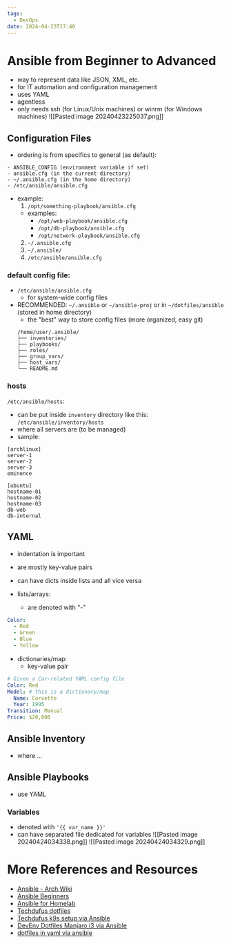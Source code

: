```yaml
---
tags:
  - DevOps
date: 2024-04-23T17:40
---
```

<!-- 2024-04-23-1740 (April 23, 2024 05:40:46 PM) -->

# Ansible from Beginner to Advanced
- way to represent data like JSON, XML, etc.
- for IT automation and configuration management
- uses YAML
- agentless
- only needs ssh (for Linux/Unix machines) or winrm (for Windows machines)
![[Pasted image 20240423225037.png]]

## Configuration Files
- ordering is from specifics to general (as default):
```
- ANSIBLE_CONFIG (environment variable if set)
- ansible.cfg (in the current directory)
- ~/.ansible.cfg (in the home directory)
- /etc/ansible/ansible.cfg
```
- example:
  1. `/opt/something-playbook/ansible.cfg`
    - examples:
      - `/opt/web-playbook/ansible.cfg`
      - `/opt/db-playbook/ansible.cfg`
      - `/opt/network-playbook/ansible.cfg`
  2. `~/.ansible.cfg`
  3. `~/.ansible/`
  4. `/etc/ansible/ansible.cfg`


### default config file:
- `/etc/ansible/ansible.cfg`
  - for system-wide config files
- RECOMMENDED: `~/.ansible` or `~/ansible-proj` or in `~/dotfiles/ansible` (stored in home directory)
  - the "best" way to store config files (more organized, easy git)
  ```
  /home/user/.ansible/
  ├── inventories/
  ├── playbooks/
  ├── roles/
  ├── group_vars/
  ├── host_vars/
  └── README.md
  ```

### hosts
`/etc/ansible/hosts`:
- can be put inside `inventory` directory like this: `/etc/ansible/inventory/hosts`
- where all servers are (to be managed)
- sample:
```hosts
[archlinux]
server-1
server-2
server-3
eminence

[ubuntu]
hostname-01
hostname-02
hostname-03
db-web
db-internal
```

## YAML
- indentation is important
- are mostly key-value pairs
- can have dicts inside lists and all vice versa

- lists/arrays:
  - are denoted with "-"
```yaml
Color:
  - Red
  - Green
  - Blue
  - Yellow

```

- dictionaries/map:
  - key-value pair
```yaml
# Given a Car-related YAML config file
Color: Red
Model: # this is a dictionary/map
  Name: Corvette
  Year: 1995
Transition: Manual
Price: $20,000
```

## Ansible Inventory
<!-- TODO: fill info about ansible inventory  -->
- where ...

## Ansible Playbooks
- use YAML
### Variables
- denoted with `'{{ var_name }}'`
- can have separated file dedicated for variables
![[Pasted image 20240424034338.png]]
![[Pasted image 20240424034329.png]]

# More References and Resources
- [Ansible - Arch Wiki](https://wiki.archlinux.org/title/Ansible)
- [Ansible Beginners](https://www.youtube.com/watch?v=w9eCU4bGgjQ&t=0s)
- [Ansible for Homelab](https://www.youtube.com/watch?v=yoFTL0Zm3tw)
- [Techdufus dotfiles](https://github.com/techdufus/dotfiles)
- [Techdufus k9s setup via Ansible](https://github.com/TechDufus/dotfiles/blob/main/roles/k9s/handlers/main.yml)
- [DevEnv Dotfiles Manjaro i3 via Ansible](https://github.com/ALT-F4-LLC/dotfiles?tab=readme-ov-file#dotfiles)
- [dotfiles in yaml via ansible](https://github.com/logandonley/dotfiles/blob/main/dot_bootstrap/setup.yml)
